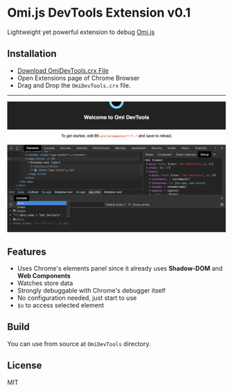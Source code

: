 # Omi.js DevTools Extension v0.1

Lightweight yet powerful extension to debug [Omi.js](https://github.com/Tencent/omi)

## Installation

- [Download OmiDevTools.crx File](https://github.com/f/omi-devtools/blob/master/OmiDevTools.crx?raw=true)
- Open Extensions page of Chrome Browser
- Drag and Drop the `OmiDevTools.crx` file.

---

<img src="./screenshot.png" />

## Features

- Uses Chrome's elements panel since it already uses **Shadow-DOM** and **Web Components**
- Watches store data
- Strongly debuggable with Chrome's debugger itself
- No configuration needed, just start to use
- `$o` to access selected element

## Build

You can use from source at `OmiDevTools` directory.

## License

MIT
